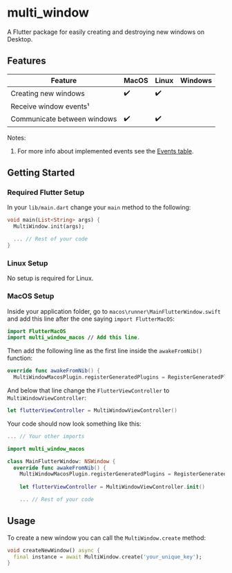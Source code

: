 # multi_window

A Flutter package for easily creating and destroying new windows on Desktop.

## Features

| Feature                     | **MacOS** | **Linux** | **Windows** |
| --------------------------- | --------- | --------- | ----------- |
| Creating new windows        |	✔️         | ✔️         |             |
| Receive window events¹      |           |           |             |
| Communicate between windows | ✔️         | ✔️         |             |

Notes: 
1. For more info about implemented events see the [Events table](https://gitlab.com/wolfenrain/multi_window/-/tree/master/CONTRIBUTING.md#events-table).


## Getting Started

### Required Flutter Setup

In your `lib/main.dart` change your `main` method to the following:

```dart
void main(List<String> args) {
  MultiWindow.init(args);

  ... // Rest of your code
}
```

### Linux Setup

No setup is required for Linux.

### MacOS Setup

Inside your application folder, go to `macos\runner\MainFlutterWindow.swift` and add this line after the one saying `import FlutterMacOS`:

```swift
import FlutterMacOS
import multi_window_macos // Add this line.
```

Then add the following line as the first line inside the `awakeFromNib()` function:

```swift
override func awakeFromNib() {
  MultiWindowMacosPlugin.registerGeneratedPlugins = RegisterGeneratedPlugins // Add this line.
```

And below that line change the `FlutterViewController` to `MultiWindowViewController`:

```swift
let flutterViewController = MultiWindowViewController()
```

Your code should now look something like this: 

```swift
... // Your other imports

import multi_window_macos

class MainFlutterWindow: NSWindow {
  override func awakeFromNib() {
    MultiWindowMacosPlugin.registerGeneratedPlugins = RegisterGeneratedPlugins
    
    let flutterViewController = MultiWindowViewController.init()

    ... // Rest of your code
```

## Usage

To create a new window you can call the `MultiWindow.create` method:

```dart
void createNewWindow() async {
  final instance = await MultiWindow.create('your_unique_key');
}
```
